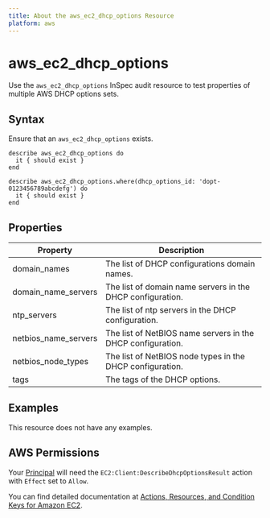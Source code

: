 ```yaml
---
title: About the aws_ec2_dhcp_options Resource
platform: aws
---
```


# aws_ec2_dhcp_options

Use the `aws_ec2_dhcp_options` InSpec audit resource to test properties of multiple AWS DHCP options sets.

## Syntax

Ensure that an `aws_ec2_dhcp_options` exists.

    describe aws_ec2_dhcp_options do
      it { should exist }
    end

    describe aws_ec2_dhcp_options.where(dhcp_options_id: 'dopt-0123456789abcdefg') do
      it { should exist }
    end


## Properties

| Property | Description |
| --- | --- |
| domain_names          | The list of DHCP configurations domain names. |
| domain_name_servers   | The list of domain name servers in the DHCP configuration. |
| ntp_servers           | The list of ntp servers in the DHCP configuration. |
| netbios_name_servers  | The list of NetBIOS name servers in the DHCP configuration. |
| netbios_node_types    | The list of NetBIOS node types in the DHCP configuration. |
| tags                  | The tags of the DHCP options. |

## Examples

This resource does not have any examples.

## AWS Permissions

Your [Principal](https://docs.aws.amazon.com/IAM/latest/UserGuide/intro-structure.html#intro-structure-principal) will need the `EC2:Client:DescribeDhcpOptionsResult` action with `Effect` set to `Allow`.

You can find detailed documentation at [Actions, Resources, and Condition Keys for Amazon EC2](https://docs.aws.amazon.com/IAM/latest/UserGuide/list_amazonec2.html).
